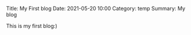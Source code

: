 Title: My First blog
Date: 2021-05-20 10:00
Category: temp
Summary: My blog

This is my first blog:)